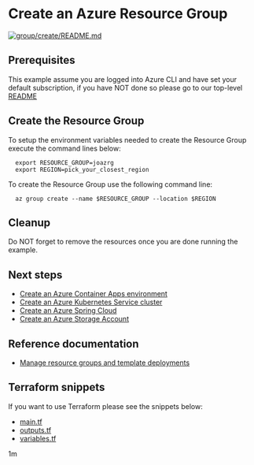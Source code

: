 
# Create an Azure Resource Group

[![group/create/README.md](https://github.com/Azure-Samples/java-on-azure-examples/actions/workflows/group_create_README_md.yml/badge.svg)](https://github.com/Azure-Samples/java-on-azure-examples/actions/workflows/group_create_README_md.yml)

## Prerequisites

This example assume you are logged into Azure CLI and have set your default
subscription, if you have NOT done so please go to our top-level
[README](../../README.md)

## Create the Resource Group

To setup the environment variables needed to create the Resource Group execute
the command lines below:

<!-- workflow.run()
  if [[ -z $REGION ]]; then
    export REGION=westus
  fi

  -->
<!-- workflow.cron(0 0 * * 1) -->
<!-- workflow.skip() -->
```shell
  export RESOURCE_GROUP=joazrg
  export REGION=pick_your_closest_region
```

<!-- workflow.run()
  if [[ -z $RESOURCE_GROUP ]]; then
    export RESOURCE_GROUP=joazrg-$RANDOM
    echo "Using '"$RESOURCE_GROUP"' as resource group"
  fi

  -->

To create the Resource Group use the following command line:

```shell
  az group create --name $RESOURCE_GROUP --location $REGION
```

<!-- workflow.directOnly()
  export RESULT=$(az group show --name $RESOURCE_GROUP --output tsv --query properties.provisioningState)
  az group delete --name $RESOURCE_GROUP --yes || true
  if [[ "$RESULT" != Succeeded ]]; then
    exit 1
  fi

  -->

## Cleanup

Do NOT forget to remove the resources once you are done running the example.

## Next steps

* [Create an Azure Container Apps environment](../../containerapp/create-environment/README.md)
* [Create an Azure Kubernetes Service cluster](../../containers/aks/create/README.md)
* [Create an Azure Spring Cloud](../../compute/spring-cloud/create/README.md)
* [Create an Azure Storage Account](../../storage/create/README.md)

## Reference documentation

* [Manage resource groups and template deployments](https://docs.microsoft.com/cli/azure/group)

## Terraform snippets

If you want to use Terraform please see the snippets below:

* [main.tf](main.tf)
* [outputs.tf](outputs.tf)
* [variables.tf](variables.tf)

1m
